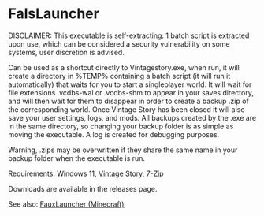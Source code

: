 # FalsLauncher

DISCLAIMER: This executable is self-extracting: 1 batch script is extracted upon use, which can be considered a security vulnerability on some systems, user discretion is advised.

Can be used as a shortcut directly to Vintagestory.exe, when run, it will create a directory in %TEMP% containing a batch script (it will run it automatically) that waits for you to start a singleplayer world. It will wait for file extensions .vcdbs-wal or .vcdbs-shm to appear in your saves directory, and will then wait for them to disappear in order to create a backup .zip of the corresponding world. Once Vintage Story has been closed it will also save your user settings, logs, and mods. All backups created by the .exe are in the same directory, so changing your backup folder is as simple as moving the executable. A log is created for debugging purposes.

Warning, .zips may be overwritten if they share the same name in your backup folder when the executable is run.

Requirements: Windows 11, [Vintage Story](https://www.vintagestory.at/), [7-Zip](https://www.7-zip.org/)

Downloads are available in the releases page.

See also: [FauxLauncher (Minecraft)](https://github.com/daslyg/FauxLauncher)
